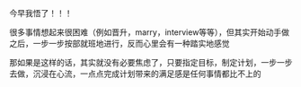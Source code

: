 今早我悟了！！！

很多事情想起来很困难（例如晋升，marry，interview等等），但其实开始动手做之后，一步一步按部就班地进行，反而心里会有一种踏实地感觉



那如果是这样的话，其实就没有必要焦虑了，只要指定目标，制定计划，一步一步去做，沉浸在心流，一点点完成计划带来的满足感是任何事情都比不上的